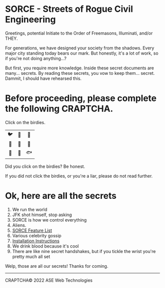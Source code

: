 ﻿#	SORCE - Streets of Rogue Civil Engineering
Greetings, potential Initiate to the Order of Freemasons, Illuminati, and/or THEY.

For generations, we have designed your society from the shadows. Every major city standing today bears our mark. But honestly, it's a lot of work, so if you're not doing anything...?

But first, you require more knowledge. Inside these secret documents are many... secrets. By reading these secrets, you vow to keep them... secret. Dammit, I should have rehearsed this.

#	Before proceeding, please complete the following CRAPTCHA. 
Click on the birdies.

|       |      |      |
|:----:|:----:|:-----:|
|  🐦  |  🐖  |  🦉  |
|  🐄  |  🐊  |  🦚  |
|  🐇  |  🐧  |  🐟  |

Did you click on the birdies? Be honest. 

If you did not click the birdies, or you're a liar, please do not read further.

#	Ok, here are all the secrets

1. We run the world
2. JFK shot himself, stop asking
3. SORCE is how we control everything
4. Aliens.
5. [SORCE Feature List](/MD/2.0.%20Features.md)
6. Various celebrity gossip
7. [Installation Instructions](/MD/1.0.%20Installation.md)
8. We drink blood because it's cool
9. There are like nine secret handshakes, but if you tickle the wrist you're pretty much all set

Welp, those are all our secrets! Thanks for coming.

___

CRAPTCHA© 2022 ASE Web Technologies